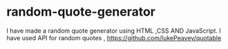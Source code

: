 # random-quote-generator
I have made a random quote generator using HTML ,CSS AND JavaScript.
I have used API for random quotes , https://github.com/lukePeavey/quotable 